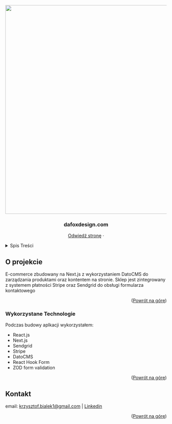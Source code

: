 <div id="top"></div>


<!-- PROJECT LOGO -->
<br />
<div align="center">

<img width="650px" src="https://user-images.githubusercontent.com/57173170/208129909-bc0e2d9c-cf4a-4845-b596-311008f68b3e.jpg" />

  <h3 align="center">dafoxdesign.com</h3>

  <p align="center">
    <a href="https://www.dafoxdesign.com">Odwiedź stronę</a>
    ·
  </p>
</div>

<!-- TABLE OF CONTENTS -->
<details>
  <summary>Spis Treści</summary>
  <ol>
    <li>
      <a href="#o-projekcie">O projekcie</a>
    </li>
    <li>
      <a href="#wykorzystane-technologie">Wykorzystane Technologie</a></li>
    </li>
    <li><a href="#contact">Contact</a></li>
  </ol>
</details>

<!-- ABOUT THE PROJECT -->

## O projekcie

E-commerce zbudowany na Next.js z wykorzystaniem DatoCMS do zarządzania produktami oraz kontentem na stronie. Sklep jest zintegrowany z systemem płatności Stripe oraz Sendgrid do obsługi formularza kontaktowego

<p align="right">(<a href="#top">Powrót na górę</a>)</p>

### Wykorzystane Technologie

Podczas budowy aplkacji wykorzystałem:

- React.js
- Next.js
- Sendgrid
- Stripe
- DatoCMS
- React Hook Form 
- ZOD form validation

<p align="right">(<a href="#top">Powrót na górę</a>)</p>

<!-- CONTACT -->

## Kontakt

email: krzysztof.bialek1@gmail.com | <a href="https://www.linkedin.com/in/bialek-krzysztof">Linkedin</a>

<p align="right">(<a href="#top">Powrót na górę</a>)</p>
